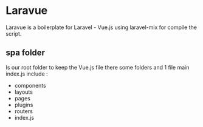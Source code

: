 # Laravue

Laravue is a boilerplate for Laravel - Vue.js using laravel-mix for compile the script.

## spa folder

Is our root folder to keep the Vue.js file
there some folders and 1 file main index.js include :

-   components
-   layouts
-   pages
-   plugins
-   routers
-   index.js
